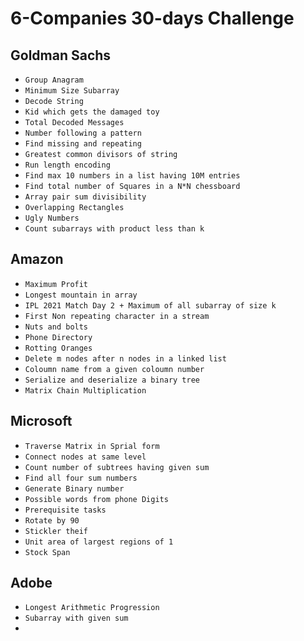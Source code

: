 # 6-Companies 30-days Challenge

## Goldman Sachs
* `Group Anagram`
* `Minimum Size Subarray`
* `Decode String`
* `Kid which gets the damaged toy`
* `Total Decoded Messages`
* `Number following a pattern`
* `Find missing and repeating`
* `Greatest common divisors of string`
* `Run length encoding`
* `Find max 10 numbers in a list having 10M entries`
* `Find total number of Squares in a N*N chessboard`
* `Array pair sum divisibility`
* `Overlapping Rectangles`
* `Ugly Numbers`
* `Count subarrays with product less than k`


## Amazon
* `Maximum Profit`
* `Longest mountain in array`
* `IPL 2021 Match Day 2 + Maximum of all subarray of size k`
* `First Non repeating character in a stream`
* `Nuts and bolts`
* `Phone Directory`
* `Rotting Oranges`
* `Delete m nodes after n nodes in a linked list`
* `Coloumn name from a given coloumn number`
* `Serialize and deserialize a binary tree`
* `Matrix Chain Multiplication`

## Microsoft
* `Traverse Matrix in Sprial form`
* `Connect nodes at same level`
* `Count number of subtrees having given sum`
* `Find all four sum numbers`
* `Generate Binary number`
* `Possible words from phone Digits`
* `Prerequisite tasks`
* `Rotate by 90`
* `Stickler theif`
* `Unit area of largest regions of 1`
* `Stock Span`

## Adobe
* `Longest Arithmetic Progression`
* `Subarray with given sum`
* 
